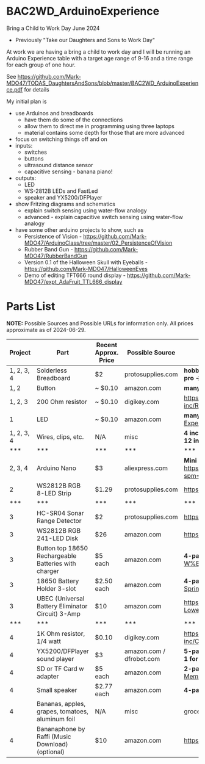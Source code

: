 # BAC2WD_ArduinoExperience
Bring a Child to Work Day June 2024
- Previously "Take our Daughters and Sons to Work Day"

At work we are having a bring a child to work day and I will be running an Arduino Experience table with a target age range of 9-16 and a time range for each group of one hour.

See https://github.com/Mark-MDO47/TODAS_DaughtersAndSons/blob/master/BAC2WD_ArduinoExperience.pdf for details

My initial plan is
- use Arduinos and breadboards
  - have them do some of the connections
  - allow them to direct me in programming using three laptops
  - material contains some depth for those that are more advanced
- focus on switching things off and on
- inputs:
  - switches
  - buttons
  - ultrasound distance sensor
  - capacitive sensing - banana piano!
- outputs:
  - LED
  - WS-2812B LEDs and FastLed
  - speaker and YX5200/DFPlayer
- show Fritzing diagrams and schematics
  - explain switch sensing using water-flow analogy
  - advanced - explain capacitive switch sensing using water-flow analogy
- have some other arduino projects to show, such as
  - Persistence of Vision - https://github.com/Mark-MDO47/ArduinoClass/tree/master/02_PersistenceOfVision
  - Rubber Band Gun - https://github.com/Mark-MDO47/RubberBandGun
  - Version 0.1 of the Halloween Skull with Eyeballs - https://github.com/Mark-MDO47/HalloweenEyes
  - Demo of editing TFT666 round display - https://github.com/Mark-MDO47/expt_AdaFruit_TTL666_display

# Parts List
**NOTE:** Possible Sources and Possible URLs for information only. All prices approximate as of 2024-06-29.

| Project | Part | Recent Approx. Price | Possible Source | Possible URL |
| --- | --- | --- | --- | --- |
| 1, 2, 3, 4 | Solderless Breadboard | $2 | protosupplies.com | **hobby ->** https://protosupplies.com/product/breadboard-mb102-400-tie-points<br>**pro ->** https://protosupplies.com/product/solderless-breadboard-400-pro-series |
| 1, 2 | Button | ~ $0.10 | amazon.com | **many ->** https://www.amazon.com/gp/product/B07C7211PJ |
| 1, 2, 3 | 200 Ohm resistor | ~ $0.10 | digikey.com | https://www.digikey.com/en/products/detail/stackpole-electronics-inc/RNMF14FTC200R/2617310 |
| 1 | LED | ~ $0.10 | amazon.com | **many ->** https://www.amazon.com/MCIGICM-Circuit-Assorted-Science-Experiment/dp/B07PG84V17 |
| 1, 2, 3, 4 | Wires, clips, etc. | N/A | misc | **4 inch ->** https://www.amazon.com/gp/product/B07GJ9FLXY<br>**12 inch ->** https://www.amazon.com/gp/product/B07GK179G5 |
| *** | *** | *** | *** | *** |
| 2, 3, 4 | Arduino Nano | $3 | aliexpress.com | **Mini USB welding + Nano Cable ->** https://www.aliexpress.us/item/2255800392785775.html?spm=a2g0o.order_list.order_list_main.5.36f91802YV7UiP&gatewayAdapt=glo2usa |
| 2 | WS2812B RGB 8-LED Strip | $1.29 | protosupplies.com | https://protosupplies.com/product/ws2812-addressable-rgb-led-stick-module/ |
| *** | *** | *** | *** | *** |
| 3 | HC-SR04 Sonar Range Detector | $2 | protosupplies.com | https://protosupplies.com/product/hc-sr04-ultrasonic-range-finder-module/ |
| 3 | WS2812B RGB 241-LED Disk  | $26 | amazon.com | https://www.amazon.com/gp/product/B083VWVP3J |
| 3 | Button top 18650 Rechargeable Batteries with charger | $5 each | amazon.com | **4-pack for $20 ->** https://www.amazon.com/4-Bay-Charger-Universal-W%EF%BF%B5i%EF%BF%B5th-9900mAh/dp/B0B6R3C8FY |
| 3 | 18650 Battery Holder 3-slot | $2.50 each | amazon.com | **4-pack for $10 ->** https://www.amazon.com/11-1V-18650-Battery-Holder-Spring/dp/B09TTJQNLY |
| 3 | UBEC (Universal Battery Eliminator Circuit) 3-Amp | $10 | amazon.com | https://www.amazon.com/Ship-Hobbywing-Switch-mode-UBEC-Lowest/dp/B008ZNWOYY |
| *** | *** | *** | *** | *** |
| 4 | 1K Ohm resistor, 1/4 watt | $0.10 | digikey.com | https://www.digikey.com/en/products/detail/stackpole-electronics-inc/CF14JT1K00/1741314 |
| 4 | YX5200/DFPlayer sound player | $3 | amazon.com / dfrobot.com | **5-pack for $12 clone ->** https://www.amazon.com/gp/product/B07JGWMPTF<br>**1 for $6 ->** https://www.dfrobot.com/product-1121.html |
| 4 | SD or TF Card w adapter | $5 each | amazon.com | **2-pack for $10 32GB ->** https://www.amazon.com/Micro-Center-Class-Memory-Adapter/dp/B07K81Z6DF |
| 4 | Small speaker| $2.77 each | amazon.com | **4-pack for $11.07 ->** https://www.amazon.com/gp/product/B0177ABRQ6 |
| 4 | Bananas, apples, grapes, tomatoes, aluminum foil | N/A | misc | grocery store |
| 4 | Bananaphone by Raffi (Music Download) (optional) | $10 | amazon.com | https://www.amazon.com/gp/product/B005G6Q3AE |

